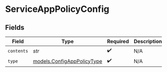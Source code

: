 # ServiceAppPolicyConfig


## Fields

| Field                                                          | Type                                                           | Required                                                       | Description                                                    |
| -------------------------------------------------------------- | -------------------------------------------------------------- | -------------------------------------------------------------- | -------------------------------------------------------------- |
| `contents`                                                     | *str*                                                          | :heavy_check_mark:                                             | N/A                                                            |
| `type`                                                         | [models.ConfigAppPolicyType](../models/configapppolicytype.md) | :heavy_check_mark:                                             | N/A                                                            |